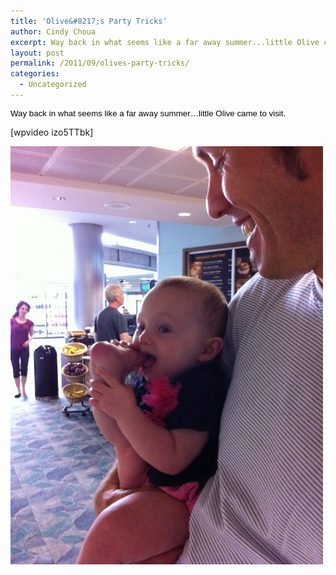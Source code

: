 ```yaml
---
title: 'Olive&#8217;s Party Tricks'
author: Cindy Choua
excerpt: Way back in what seems like a far away summer...little Olive came to visit.
layout: post
permalink: /2011/09/olives-party-tricks/
categories:
  - Uncategorized
---
```

<div style="color:#000;background-color:#fff;font-family:arial, helvetica, sans-serif;font-size:10pt;">
  <div>
    Way back in what seems like a far away summer&#8230;little Olive came to visit.
  </div>
</div>

[wpvideo izo5TTbk] 

<div class='p_embed p_image_embed'>
  <a href="/wp-content/uploads/2011/09/img_1537-scaled-1000.jpg"><img alt="Img_1537" height="669" src="/wp-content/uploads/2011/09/img_1537-scaled-1000.jpg?w=224" width="500" /></a>
</div>